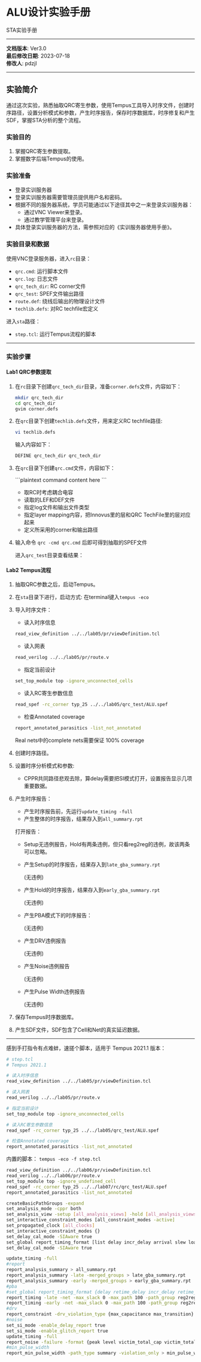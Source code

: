 # ALU设计实验手册  

STA实验手册

---

**文档版本**: Ver3.0  
**最后修改日期**: 2023-07-18  
**修改人**: pdzjl  

---

## 实验简介

通过这次实验，熟悉抽取QRC寄生参数，使用Tempus工具导入时序文件，创建时序路径，设置分析模式和参数，产生时序报告，保存时序数据库，时序修复和产生SDF，掌握STA分析的整个流程。

### 实验目的

1. 掌握QRC寄生参数提取。
2. 掌握数字后端Tempus的使用。

### 实验准备

- 登录实训服务器
- 登录实训服务器需要管理员提供用户名和密码。
- 根据不同的服务器系统，学员可能通过以下途径其中之一来登录实训服务器：
  - 通过VNC Viewer来登录。
  - 通过教学管理平台来登录。
- 具体登录实训服务器的方法，需参照对应的《实训服务器使用手册》。

### 实验目录和数据

使用VNC登录服务器，进入`rc`目录：

- `qrc.cmd`: 运行脚本文件
- `qrc.log`: 日志文件
- `qrc_tech_dir`: RC corner文件
- `qrc_test`: SPEF文件输出路径
- `route.def`: 绕线后输出的物理设计文件
- `techlib.defs`: 对RC techfile宏定义

进入`sta`路径：

- `step.tcl`: 运行Tempus流程的脚本

---

### 实验步骤

#### Lab1 QRC参数提取

1. 在`rc`目录下创建`qrc_tech_dir`目录，准备`corner.defs`文件，内容如下：

    ```sh
    mkdir qrc_tech_dir
    cd qrc_tech_dir
    gvim corner.defs
    ```

2. 在`qrc`目录下创建`techlib.defs`文件，用来定义RC techfile路径:

    ```sh
    vi techlib.defs
    ```

    输入内容如下：

    ```sh
    DEFINE qrc_tech_dir qrc_tech_dir
    ```

3. 在`qrc`目录下创建`qrc.cmd`文件，内容如下：

    \```plaintext
    command content here
    \```

    - 取RC时考虑耦合电容
    - 读取的LEF和DEF文件
    - 指定log文件和输出文件类型
    - 指定layer mapping内容，把Innovus里的层和QRC TechFile里的层对应起来
    - 定义所采用的corner和输出路径

4. 输入命令 `qrc -cmd qrc.cmd` 后即可得到抽取的SPEF文件

    进入`qrc_test`目录查看结果：

#### Lab2 Tempus流程

1. 抽取QRC参数之后，启动Tempus。
2. 在`sta`目录下进行，启动方式: 在terminal键入`tempus -eco`
3. 导入时序文件：
   - 读入时序信息

    ```sh
    read_view_definition ../../lab05/pr/viewDefinition.tcl
    ```

   - 读入网表

    ```sh
    read_verilog ../../lab05/pr/route.v
    ```

   - 指定当前设计

    ```sh
    set_top_module top -ignore_unconnected_cells
    ```

   - 读入RC寄生参数信息

    ```sh
    read_spef -rc_corner typ_25 ../../lab05/qrc_test/ALU.spef
    ```

   - 检查Annotated coverage

    ```sh
    report_annotated_parasitics -list_not_annotated
    ```

   Real nets中的complete nets需要保证 100% coverage

4. 创建时序路径。
5. 设置时序分析模式和参数:
   - CPPR共同路径悲观去除，算delay需要把SI模式打开，设置报告显示几项重要数据。

6. 产生时序报告：
   - 产生时序报告前，先运行`update_timing -full`
   - 产生整体的时序报告，结果存入到`all_summary.rpt`

   打开报告：

   - Setup无违例报告，Hold有两条违例，但只看reg2reg的违例，故该两条可以忽略。

   - 产生Setup的时序报告，结果存入到`late_gba_summary.rpt`

     (无违例)

   - 产生Hold的时序报告，结果存入到`early_gba_summary.rpt`

     (无违例)

   - 产生PBA模式下的时序报告：

     (无违例)

   - 产生DRV违例报告

     (无违例)

   - 产生Noise违例报告

     (无违例)

   - 产生Pulse Width违例报告

     (无违例)

7. 保存Tempus时序数据库。
8. 产生SDF文件，SDF包含了Cell和Net的真实延迟数据。

---

感到手打指令有点难蚌，速搓个脚本，适用于 Tempus 2021.1 版本：

```sh
# step.tcl
# Tempus 2021.1

# 读入时序信息
read_view_definition ../../lab05/pr/viewDefinition.tcl

# 读入网表
read_verilog ../../lab05/pr/route.v

# 指定当前设计
set_top_module top -ignore_unconnected_cells

# 读入RC寄生参数信息
read_spef -rc_corner typ_25 ../../lab05/qrc_test/ALU.spef

# 检查Annotated coverage
report_annotated_parasitics -list_not_annotated
```

内置的脚本： `tempus -eco -f step.tcl`

```sh
read_view_definition ../../lab06/pr/viewDefinition.tcl
read_verilog ../../lab06/pr/route.v
set_top_module top -ignore_undefined_cell
read_spef -rc_corner typ_25 ../../lab07/rc/qrc_test/ALU.spef
report_annotated_parasitics -list_not_annotated

createBasicPathGroups -expand
set_analysis_mode -cppr both
set_analysis_view -setup [all_analysis_views] -hold [all_analysis_views]
set_interactive_constraint_modes [all_constraint_modes -active]
set_propagated_clock [all_clocks]
set_interactive_constraint_modes {}
set_delay_cal_mode -SIAware true
set_global report_timing_format [list delay incr_delay arrival slew load fanout cell pin_location hpin net]a
set_delay_cal_mode -SIAware true

update_timing -full
#report
report_analysis_summary > all_summary.rpt
report_analysis_summary -late -merged_groups > late_gba_summary.rpt
report_analysis_summary -early -merged_groups > early_gba_summary.rpt
#pba
#set_global report_timing_format {delay retime_delay incr_delay retime_incr_delay arrival retime_slew load fanout edge cell pin_location hpin net}
report_timing -late -net -max_slack 0 -max_path 100 -path_group reg2reg -nworst 1 -path_type full_clock -retime_mode exhaustive -retime path_slew_propagation -analysis_summary_file late_gba_summary.rpt > late_pba.rpt
report_timing -early -net -max_slack 0 -max_path 100 -path_group reg2reg -nworst 1 -path_type full_clock -retime_mode exhaustive -retime path_slew_propagation -analysis_summary_file early_gba_summary.rpt > early_pba.rpt
#drv
report_constraint -drv_violation_type {max_capacitance max_transition} -all_violators > slew_cap.rpt
#noise
set_si_mode -enable_delay_report true
set_si_mode -enable_glitch_report true
update_timing -full
report_noise -failure -format {peak level victim_total_cap victim_total_area victim_width victim_vdd victim_net receiver_input_failure_threshold receiver_output_peak receiver_output_failure_threshold receiver_input_pin receiver_cell attacker_source attacker_peak attacker_offset attacker_slew attacker_xcap attacker_vdd attacker_edge attacker_status attacker_net stage_info} -sort_by noise -style extended -txtfile noise.rpt
#min_pulse_width
report_min_pulse_width -path_type summary -violation_only > min_pulse_width.rpt
```
